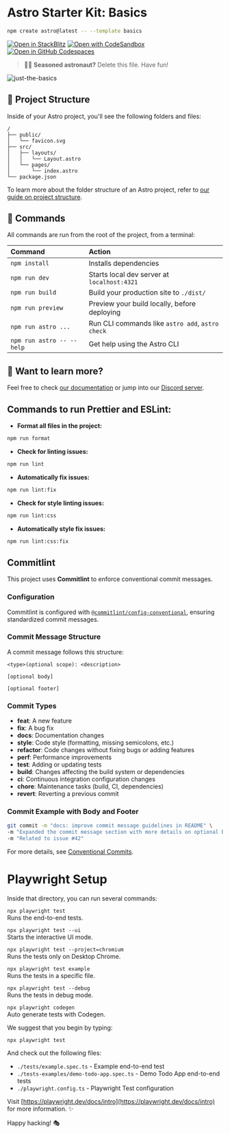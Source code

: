 # Astro Starter Kit: Basics

```sh
npm create astro@latest -- --template basics
```

[![Open in StackBlitz](https://developer.stackblitz.com/img/open_in_stackblitz.svg)](https://stackblitz.com/github/withastro/astro/tree/latest/examples/basics)
[![Open with CodeSandbox](https://assets.codesandbox.io/github/button-edit-lime.svg)](https://codesandbox.io/p/sandbox/github/withastro/astro/tree/latest/examples/basics)
[![Open in GitHub Codespaces](https://github.com/codespaces/badge.svg)](https://codespaces.new/withastro/astro?devcontainer_path=.devcontainer/basics/devcontainer.json)

> 🧑‍🚀 **Seasoned astronaut?** Delete this file. Have fun!

![just-the-basics](https://github.com/withastro/astro/assets/2244813/a0a5533c-a856-4198-8470-2d67b1d7c554)

## 🚀 Project Structure

Inside of your Astro project, you'll see the following folders and files:

```text
/
├── public/
│   └── favicon.svg
├── src/
│   ├── layouts/
│   │   └── Layout.astro
│   └── pages/
│       └── index.astro
└── package.json
```

To learn more about the folder structure of an Astro project, refer to [our guide on project structure](https://docs.astro.build/en/basics/project-structure/).

## 🧞 Commands

All commands are run from the root of the project, from a terminal:

| Command                   | Action                                           |
| :------------------------ | :----------------------------------------------- |
| `npm install`             | Installs dependencies                            |
| `npm run dev`             | Starts local dev server at `localhost:4321`      |
| `npm run build`           | Build your production site to `./dist/`          |
| `npm run preview`         | Preview your build locally, before deploying     |
| `npm run astro ...`       | Run CLI commands like `astro add`, `astro check` |
| `npm run astro -- --help` | Get help using the Astro CLI                     |

## 👀 Want to learn more?

Feel free to check [our documentation](https://docs.astro.build) or jump into our [Discord server](https://astro.build/chat).

## Commands to run Prettier and ESLint:

- **Format all files in the project:**

```bash
npm run format
```

- **Check for linting issues:**

```bash
npm run lint
```

- **Automatically fix issues:**

```bash
npm run lint:fix
```

- **Check for style linting issues:**

```bash
npm run lint:css
```

- **Automatically style fix issues:**

```bash
npm run lint:css:fix
```

## Commitlint

This project uses **Commitlint** to enforce conventional commit messages.

### Configuration
Commitlint is configured with [`@commitlint/config-conventional`](https://github.com/conventional-changelog/commitlint/tree/master/@commitlint/config-conventional), ensuring standardized commit messages.

### Commit Message Structure
A commit message follows this structure:

```
<type>(optional scope): <description>

[optional body]

[optional footer]
```

### Commit Types
- **feat**: A new feature  
- **fix**: A bug fix  
- **docs**: Documentation changes  
- **style**: Code style (formatting, missing semicolons, etc.)  
- **refactor**: Code changes without fixing bugs or adding features  
- **perf**: Performance improvements  
- **test**: Adding or updating tests  
- **build**: Changes affecting the build system or dependencies  
- **ci**: Continuous integration configuration changes  
- **chore**: Maintenance tasks (build, CI, dependencies)  
- **revert**: Reverting a previous commit  

### Commit Example with Body and Footer

```bash
git commit -m "docs: improve commit message guidelines in README" \
-m "Expanded the commit message section with more details on optional body and footer usage. Also added examples for better clarity." \
-m "Related to issue #42"
```

For more details, see [Conventional Commits](https://www.conventionalcommits.org/).

# Playwright Setup

Inside that directory, you can run several commands:

  `npx playwright test`  
    Runs the end-to-end tests.

  `npx playwright test --ui`  
    Starts the interactive UI mode.

  `npx playwright test --project=chromium`  
    Runs the tests only on Desktop Chrome.

  `npx playwright test example`  
    Runs the tests in a specific file.

  `npx playwright test --debug`  
    Runs the tests in debug mode.

  `npx playwright codegen`  
    Auto generate tests with Codegen.

We suggest that you begin by typing:

  `npx playwright test`

And check out the following files:
  - `./tests/example.spec.ts` - Example end-to-end test
  - `./tests-examples/demo-todo-app.spec.ts` - Demo Todo App end-to-end tests
  - `./playwright.config.ts` - Playwright Test configuration

Visit [https://playwright.dev/docs/intro](https://playwright.dev/docs/intro) for more information. ✨

Happy hacking! 🎭


